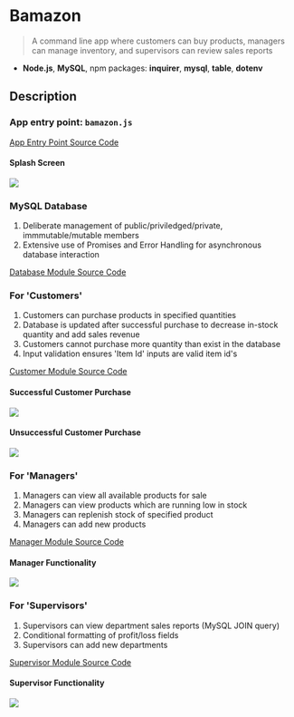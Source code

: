 # Bamazon

> A command line app where customers can buy products, managers can manage inventory, and supervisors can review sales reports

* **Node.js**, **MySQL**, npm packages: **inquirer**, **mysql**, **table**, **dotenv**

## Description

### App entry point: ```bamazon.js```

[App Entry Point Source Code](https://github.com/BenRGarcia/Bamazon/blob/master/bamazon.js)

#### Splash Screen

![](https://user-images.githubusercontent.com/26657982/38507279-20dfe74e-3bea-11e8-8a71-18e2e76b85b8.gif)

### MySQL Database

1. Deliberate management of public/priviledged/private, immmutable/mutable members
2. Extensive use of Promises and Error Handling for asynchronous database interaction

[Database Module Source Code](https://github.com/BenRGarcia/Bamazon/blob/master/database/database.js)

### For 'Customers'

1. Customers can purchase products in specified quantities
2. Database is updated after successful purchase to decrease in-stock quantity and add sales revenue
3. Customers cannot purchase more quantity than exist in the database
4. Input validation ensures 'Item Id' inputs are valid item id's

[Customer Module Source Code](https://github.com/BenRGarcia/Bamazon/blob/master/bamazonRoles/customer.js)

#### Successful Customer Purchase

![](https://user-images.githubusercontent.com/26657982/38507065-7d4d19e4-3be9-11e8-95fa-e95e97a3b0f7.gif)

#### Unsuccessful Customer Purchase

![](https://user-images.githubusercontent.com/26657982/38507474-995b6b9e-3bea-11e8-89b6-ab76192a6903.gif)

### For 'Managers'

1. Managers can view all available products for sale
2. Managers can view products which are running low in stock
3. Managers can replenish stock of specified product
4. Managers can add new products

[Manager Module Source Code](https://github.com/BenRGarcia/Bamazon/blob/master/bamazonRoles/manager.js)

#### Manager Functionality

![](https://user-images.githubusercontent.com/26657982/38477182-5f1b5298-3b7f-11e8-9705-b5fcf3a45782.gif)

### For 'Supervisors'

1. Supervisors can view department sales reports (MySQL JOIN query)
2. Conditional formatting of profit/loss fields
3. Supervisors can add new departments

[Supervisor Module Source Code](https://github.com/BenRGarcia/Bamazon/blob/master/bamazonRoles/supervisor.js)

#### Supervisor Functionality

![](https://user-images.githubusercontent.com/26657982/38477183-5f257566-3b7f-11e8-8bc0-aded23e9cd16.gif)